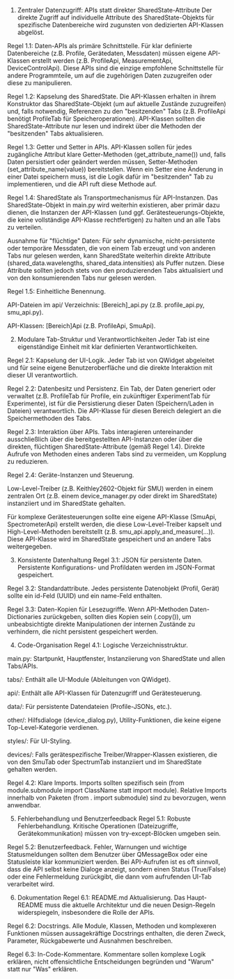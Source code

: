 1. Zentraler Datenzugriff: APIs statt direkter SharedState-Attribute
Der direkte Zugriff auf individuelle Attribute des SharedState-Objekts für spezifische Datenbereiche wird zugunsten von dedizierten API-Klassen abgelöst.

Regel 1.1: Daten-APIs als primäre Schnittstelle. Für klar definierte Datenbereiche (z.B. Profile, Gerätedaten, Messdaten) müssen eigene API-Klassen erstellt werden (z.B. ProfileApi, MeasurementApi, DeviceControlApi). Diese APIs sind die einzige empfohlene Schnittstelle für andere Programmteile, um auf die zugehörigen Daten zuzugreifen oder diese zu manipulieren.

Regel 1.2: Kapselung des SharedState. Die API-Klassen erhalten in ihrem Konstruktor das SharedState-Objekt (um auf aktuelle Zustände zuzugreifen) und, falls notwendig, Referenzen zu den "besitzenden" Tabs (z.B. ProfileApi benötigt ProfileTab für Speicheroperationen). API-Klassen sollten die SharedState-Attribute nur lesen und indirekt über die Methoden der "besitzenden" Tabs aktualisieren.

Regel 1.3: Getter und Setter in APIs. API-Klassen sollen für jedes zugängliche Attribut klare Getter-Methoden (get_attribute_name()) und, falls Daten persistiert oder geändert werden müssen, Setter-Methoden (set_attribute_name(value)) bereitstellen. Wenn ein Setter eine Änderung in einer Datei speichern muss, ist die Logik dafür im "besitzenden" Tab zu implementieren, und die API ruft diese Methode auf.

Regel 1.4: SharedState als Transportmechanismus für API-Instanzen. Das SharedState-Objekt in main.py wird weiterhin existieren, aber primär dazu dienen, die Instanzen der API-Klassen (und ggf. Gerätesteuerungs-Objekte, die keine vollständige API-Klasse rechtfertigen) zu halten und an alle Tabs zu verteilen.

Ausnahme für "flüchtige" Daten: Für sehr dynamische, nicht-persistente oder temporäre Messdaten, die von einem Tab erzeugt und von anderen Tabs nur gelesen werden, kann SharedState weiterhin direkte Attribute (shared_data.wavelengths, shared_data.intensities) als Puffer nutzen. Diese Attribute sollten jedoch stets von den produzierenden Tabs aktualisiert und von den konsumierenden Tabs nur gelesen werden.

Regel 1.5: Einheitliche Benennung.

API-Dateien im api/ Verzeichnis: [Bereich]_api.py (z.B. profile_api.py, smu_api.py).

API-Klassen: [Bereich]Api (z.B. ProfileApi, SmuApi).

2. Modulare Tab-Struktur und Verantwortlichkeiten
Jeder Tab ist eine eigenständige Einheit mit klar definierten Verantwortlichkeiten.

Regel 2.1: Kapselung der UI-Logik. Jeder Tab ist von QWidget abgeleitet und für seine eigene Benutzeroberfläche und die direkte Interaktion mit dieser UI verantwortlich.

Regel 2.2: Datenbesitz und Persistenz. Ein Tab, der Daten generiert oder verwaltet (z.B. ProfileTab für Profile, ein zukünftiger ExperimentTab für Experimente), ist für die Persistierung dieser Daten (Speichern/Laden in Dateien) verantwortlich. Die API-Klasse für diesen Bereich delegiert an die Speichermethoden des Tabs.

Regel 2.3: Interaktion über APIs. Tabs interagieren untereinander ausschließlich über die bereitgestellten API-Instanzen oder über die direkten, flüchtigen SharedState-Attribute (gemäß Regel 1.4). Direkte Aufrufe von Methoden eines anderen Tabs sind zu vermeiden, um Kopplung zu reduzieren.

Regel 2.4: Geräte-Instanzen und Steuerung.

Low-Level-Treiber (z.B. Keithley2602-Objekt für SMU) werden in einem zentralen Ort (z.B. einem device_manager.py oder direkt im SharedState) instanziiert und im SharedState gehalten.

Für komplexe Gerätesteuerungen sollte eine eigene API-Klasse (SmuApi, SpectrometerApi) erstellt werden, die diese Low-Level-Treiber kapselt und High-Level-Methoden bereitstellt (z.B. smu_api.apply_and_measure(...)). Diese API-Klasse wird im SharedState gespeichert und an andere Tabs weitergegeben.

3. Konsistente Datenhaltung
Regel 3.1: JSON für persistente Daten. Persistente Konfigurations- und Profildaten werden im JSON-Format gespeichert.

Regel 3.2: Standardattribute. Jedes persistente Datenobjekt (Profil, Gerät) sollte ein id-Feld (UUID) und ein name-Feld enthalten.

Regel 3.3: Daten-Kopien für Lesezugriffe. Wenn API-Methoden Daten-Dictionaries zurückgeben, sollten dies Kopien sein (.copy()), um unbeabsichtigte direkte Manipulationen der internen Zustände zu verhindern, die nicht persistent gespeichert werden.

4. Code-Organisation
Regel 4.1: Logische Verzeichnisstruktur.

main.py: Startpunkt, Hauptfenster, Instanziierung von SharedState und allen Tabs/APIs.

tabs/: Enthält alle UI-Module (Ableitungen von QWidget).

api/: Enthält alle API-Klassen für Datenzugriff und Gerätesteuerung.

data/: Für persistente Datendateien (Profile-JSONs, etc.).

other/: Hilfsdialoge (device_dialog.py), Utility-Funktionen, die keine eigene Top-Level-Kategorie verdienen.

styles/: Für UI-Styling.

devices/: Falls gerätespezifische Treiber/Wrapper-Klassen existieren, die von den SmuTab oder SpectrumTab instanziiert und im SharedState gehalten werden.

Regel 4.2: Klare Imports. Imports sollten spezifisch sein (from module.submodule import ClassName statt import module). Relative Imports innerhalb von Paketen (from . import submodule) sind zu bevorzugen, wenn anwendbar.

5. Fehlerbehandlung und Benutzerfeedback
Regel 5.1: Robuste Fehlerbehandlung. Kritische Operationen (Dateizugriffe, Gerätekommunikation) müssen von try-except-Blöcken umgeben sein.

Regel 5.2: Benutzerfeedback. Fehler, Warnungen und wichtige Statusmeldungen sollten dem Benutzer über QMessageBox oder eine Statusleiste klar kommuniziert werden. Bei API-Aufrufen ist es oft sinnvoll, dass die API selbst keine Dialoge anzeigt, sondern einen Status (True/False) oder eine Fehlermeldung zurückgibt, die dann vom aufrufenden UI-Tab verarbeitet wird.

6. Dokumentation
Regel 6.1: README.md Aktualisierung. Das Haupt-README muss die aktuelle Architektur und die neuen Design-Regeln widerspiegeln, insbesondere die Rolle der APIs.

Regel 6.2: Docstrings. Alle Module, Klassen, Methoden und komplexeren Funktionen müssen aussagekräftige Docstrings enthalten, die deren Zweck, Parameter, Rückgabewerte und Ausnahmen beschreiben.

Regel 6.3: In-Code-Kommentare. Kommentare sollen komplexe Logik erklären, nicht offensichtliche Entscheidungen begründen und "Warum" statt nur "Was" erklären.